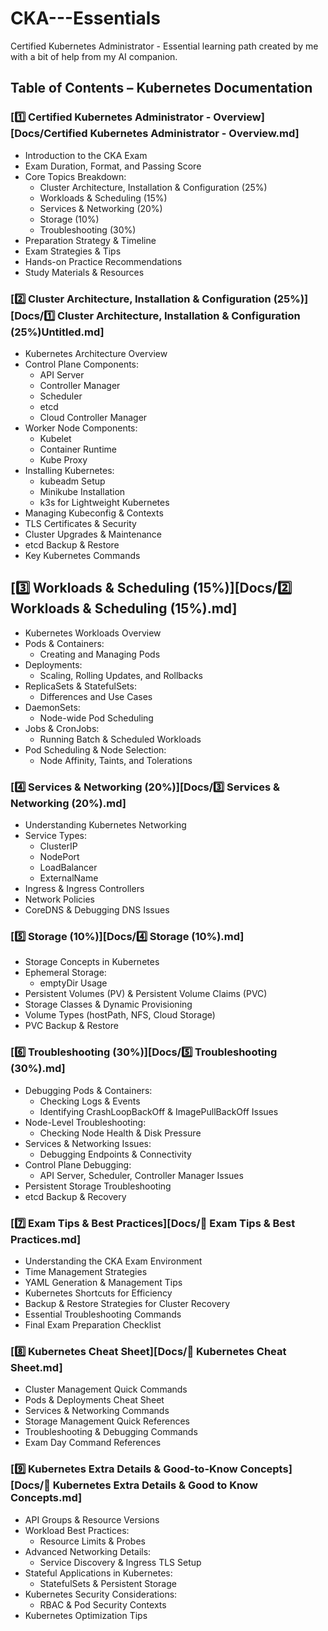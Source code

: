 # CKA---Essentials

Certified Kubernetes Administrator - Essential learning path created by me with a bit of help from my AI companion.

## Table of Contents – Kubernetes Documentation

### [**1️⃣ Certified Kubernetes Administrator - Overview**][Docs/Certified Kubernetes Administrator - Overview.md]
- Introduction to the CKA Exam
- Exam Duration, Format, and Passing Score
- Core Topics Breakdown:
  - Cluster Architecture, Installation & Configuration (25%)
  - Workloads & Scheduling (15%)
  - Services & Networking (20%)
  - Storage (10%)
  - Troubleshooting (30%)
- Preparation Strategy & Timeline
- Exam Strategies & Tips
- Hands-on Practice Recommendations
- Study Materials & Resources

### [**2️⃣ Cluster Architecture, Installation & Configuration (25%)**][Docs/1️⃣ Cluster Architecture, Installation & Configuration (25%)Untitled.md]
- Kubernetes Architecture Overview
- Control Plane Components:
  - API Server
  - Controller Manager
  - Scheduler
  - etcd
  - Cloud Controller Manager
- Worker Node Components:
  - Kubelet
  - Container Runtime
  - Kube Proxy
- Installing Kubernetes:
  - kubeadm Setup
  - Minikube Installation
  - k3s for Lightweight Kubernetes
- Managing Kubeconfig & Contexts
- TLS Certificates & Security
- Cluster Upgrades & Maintenance
- etcd Backup & Restore
- Key Kubernetes Commands

## [**3️⃣ Workloads & Scheduling (15%)**][Docs/2️⃣ Workloads & Scheduling (15%).md]
- Kubernetes Workloads Overview
- Pods & Containers:
  - Creating and Managing Pods
- Deployments:
  - Scaling, Rolling Updates, and Rollbacks
- ReplicaSets & StatefulSets:
  - Differences and Use Cases
- DaemonSets:
  - Node-wide Pod Scheduling
- Jobs & CronJobs:
  - Running Batch & Scheduled Workloads
- Pod Scheduling & Node Selection:
  - Node Affinity, Taints, and Tolerations

### [**4️⃣ Services & Networking (20%)**][Docs/3️⃣ Services & Networking (20%).md]
- Understanding Kubernetes Networking
- Service Types:
  - ClusterIP
  - NodePort
  - LoadBalancer
  - ExternalName
- Ingress & Ingress Controllers
- Network Policies
- CoreDNS & Debugging DNS Issues

### [**5️⃣ Storage (10%)**][Docs/4️⃣ Storage (10%).md]
- Storage Concepts in Kubernetes
- Ephemeral Storage:
  - emptyDir Usage
- Persistent Volumes (PV) & Persistent Volume Claims (PVC)
- Storage Classes & Dynamic Provisioning
- Volume Types (hostPath, NFS, Cloud Storage)
- PVC Backup & Restore

### [**6️⃣ Troubleshooting (30%)**][Docs/5️⃣ Troubleshooting (30%).md]
- Debugging Pods & Containers:
  - Checking Logs & Events
  - Identifying CrashLoopBackOff & ImagePullBackOff Issues
- Node-Level Troubleshooting:
  - Checking Node Health & Disk Pressure
- Services & Networking Issues:
  - Debugging Endpoints & Connectivity
- Control Plane Debugging:
  - API Server, Scheduler, Controller Manager Issues
- Persistent Storage Troubleshooting
- etcd Backup & Recovery

### [**7️⃣ Exam Tips & Best Practices**][Docs/📌 Exam Tips & Best Practices.md]
- Understanding the CKA Exam Environment
- Time Management Strategies
- YAML Generation & Management Tips
- Kubernetes Shortcuts for Efficiency
- Backup & Restore Strategies for Cluster Recovery
- Essential Troubleshooting Commands
- Final Exam Preparation Checklist

### [**8️⃣ Kubernetes Cheat Sheet**][Docs/📌 Kubernetes Cheat Sheet.md]
- Cluster Management Quick Commands
- Pods & Deployments Cheat Sheet
- Services & Networking Commands
- Storage Management Quick References
- Troubleshooting & Debugging Commands
- Exam Day Command References

### [**9️⃣ Kubernetes Extra Details & Good-to-Know Concepts**][Docs/📌 Kubernetes Extra Details & Good to Know Concepts.md]
- API Groups & Resource Versions
- Workload Best Practices:
  - Resource Limits & Probes
- Advanced Networking Details:
  - Service Discovery & Ingress TLS Setup
- Stateful Applications in Kubernetes:
  - StatefulSets & Persistent Storage
- Kubernetes Security Considerations:
  - RBAC & Pod Security Contexts
- Kubernetes Optimization Tips
